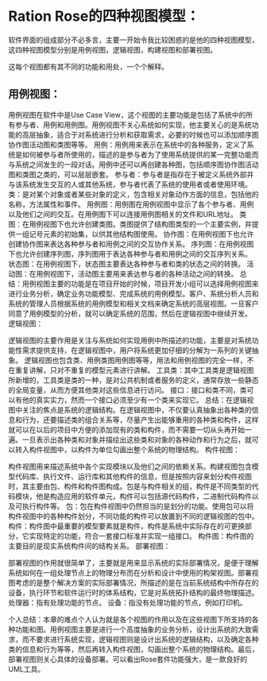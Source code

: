 
# Ration Rose的四种视图模型：

软件界面的组成部分不必多言，主要一开始令我比较困惑的是他的四种视图模型，这四种视图模型分别是用例视图，逻辑视图，构建视图和部署视图。

这每个视图都有其不同的功能和用处，一个个解释。
## 用例视图：

用例视图在软件中是Use Case View，这个视图的主要功能是包括了系统中的所有参与者、用例和用例图。用例视图不关心系统如何实现，他主要关心的是系统功能的高层抽象，适合于对系统进行分析和获取需求，必要的时候也可以添加顺序图协作图活动图和类图等等。
用例：用例用来表示在系统中的各种服务，定义了系统是如何被参与者所使用的，描述的是参与者为了使用系统提供的某一完整功能而与系统之间发生的一段对话。用例中还可以再创建各种图，包括顺序图协作图活动图和类图之类的，可以层层嵌套。
参与者：参与者是指存在于被定义系统外部并与该系统发生交互的人或其他系统，参与者代表了系统的使用者或者使用环境。
类：是对某个对象或者某些对象的定义，包含相关对象动作方面的信息，包括他的名称，方法属性和事件。
用例图：用例图在用例视图中显示了各个参与者、用例以及他们之间的交互。在用例图下可以连接用例图相关的文件和URL地址。
类图：在用例视图下也允许创建类图。类图提供了结构图类型的一个主要实例，并提供一组记号元素的初始集，以供其他结构图使用。
协作图：在用例视图下也允许创建协作图来表达各种参与者和用例之间的交互协作关系。
序列图：在用例视图下也允许创建序列图，序列图用于表达各种参与者和用例之间的交互序列关系。
状态图：在用例视图下，状态图主要表达各种参与者和类的状态之间的转换。
活动图：在用例视图下，活动图主要用来表达参与者的各种活动之间的转换。
总结：用例视图主要的功能是在项目开始的时候，项目开发小组可以选择用例视图来进行业务分析，确定业务功能模型、完成系统的用例模型。客户、系统分析人员和系统的管理人员根据系统的用例模型和相关文档来确定系统的高层视图。一旦客户同意了用例模型的分析，就可以确定系统的范围，然后在逻辑视图中继续开发。
逻辑视图：

逻辑视图的主要作用是关注与系统如何实现用例中所描述的功能，主要是对系统功能性需求提供支持，在逻辑视图中，用户将系统更加仔细的分解为一系列的关键抽象。
逻辑视图也包含类、用例类图用例图等等，用法和用例视图的完全一样，不在重复讲解，只对不重复的模型元素进行讲解。
工具类：其中工具类是逻辑视图所新增的，工具类是类的一种，是对公共机制或者服务的定义，通常存放一些静态的全局变量，从而方便其他类对这些信息进行访问。
接口：接口和类不同，类可以有他的真实实力，然而一个接口必须至少有一个类来实现它。
总结：在逻辑视图中关注的焦点是系统的逻辑结构。在逻辑视图中，不仅要认真抽象出各种类的信息和行为，还要描述类的组合关系等，尽量产生出能够重用的各种类和构件，这样就可以在以后的项目中方便的添加现有的类和构件，而不需要一切从头再开始一遍。一旦表示出各种类和对象并描绘出这些类和对象的各种动作和行为之后，就可以转入构件视图中，以构件为单位勾画出整个系统的物理结构。
构件视图：

构件视图用来描述系统中各个实现模块以及他们之间的依赖关系。构建视图包含模型代码库、执行文件、运行库和其他构件的信息，但是按照内容来划分构件视图时，其主要由包、构件和构件图构成。包是与构件相关的组，构件是不同类型的代码模块，他是构造应用的软件单元，构件可以包括源代码构件，二进制代码构件以及可执行构件等。
包：包在构件视图中仍然担当的是划分的功能。使用包可以将构件视图中的各种构件划分，不同功能的构件可以放置到不同的逻辑视图的包中。
构件：构件图中最重要的模型要素就是构件，构件是系统中实际存在的可更换部分，它实现特定的功能，符合一套接口标准并实现一组接口。
构件图：构件图的主要目的是现实系统构件间的结构关系。
部署视图：

部署视图的作用就很简单了，主要就是用来显示系统的实际部署情况，是便于理解系统如何在一组处理节点上的物理分布而在分析和设计中使用的构架视图。部署视图考虑的是整个解决方案的实际部署情况，所描述的是在当前系统结构中所存在的设备，执行环节和软件运行时的体系结构，它是对系统拓扑结构的最终物理描述。
处理器：指有处理功能的节点。
设备：指没有处理功能的节点，例如打印机。

个人总结：本章的难点个人认为就是各个视图的作用以及在这些视图下所支持的各种功能和图。用例视图主要是进行一个高度抽象的业务分析，设计出系统的大致需求，而不要求进行系统实现，逻辑视图则是设计出系统的逻辑结构，以及确定各种类的信息和行为等等，然后再转入构件视图，勾画出整个系统的物理结构。最后，部署视图则关心具体的设备部署。可以看出Rose套件功能强大，是一款良好的UML工具。

